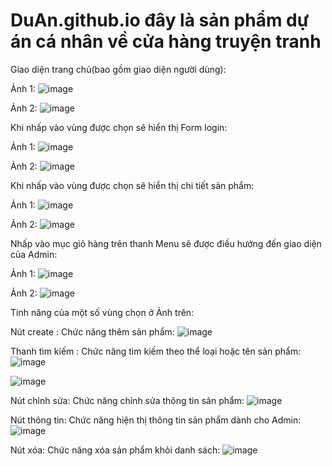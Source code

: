# DuAn.github.io đây là sản phẩm dự án cá nhân về cửa hàng truyện tranh


Giao diện trang chủ(bao gồm giao diện người dùng):

Ảnh 1:
![image](https://user-images.githubusercontent.com/72543595/169764909-e2864c03-4e0f-4eb1-b4b3-3caefd8fcc48.png)

Ảnh 2:
![image](https://user-images.githubusercontent.com/72543595/169765075-97f7e789-6458-4ae2-bf36-d53e358230e2.png)

Khi nhấp vào vùng được chọn sẽ hiển thị Form login:

Ảnh 1:
![image](https://user-images.githubusercontent.com/72543595/169766355-33ef3666-5458-49bd-946e-b29a870af61a.png)

Ảnh 2:
![image](https://user-images.githubusercontent.com/72543595/169766416-e686ec08-a754-4028-be53-a9fb9f619271.png)


Khi nhấp vào vùng được chọn sẽ hiển thị chi tiết sản phẩm:

Ảnh 1:
![image](https://user-images.githubusercontent.com/72543595/169765497-63934bc8-fd8e-4b9f-9d7d-c2e560dedaf3.png)

Ảnh 2:
![image](https://user-images.githubusercontent.com/72543595/169768456-59a0d876-ef59-4bea-9fe6-070276de88d3.png)


Nhấp vào mục giỏ hàng trên thanh Menu sẽ được điều hướng đến giao diện của Admin:

Ảnh 1:
![image](https://user-images.githubusercontent.com/72543595/169766762-12f04562-31d4-4e89-a6d0-2c314e95e5b8.png)

Ảnh 2:
![image](https://user-images.githubusercontent.com/72543595/169766997-059f80b6-a23e-4727-a5af-ebecceee3257.png)

   Tính năng của một số vùng chọn ở Ảnh trên:
    
   Nút create : Chức năng thêm sản phẩm:
  ![image](https://user-images.githubusercontent.com/72543595/169767443-738c01bc-3176-4851-9d81-6caed7b9422e.png)
    
   Thanh tìm kiếm : Chức năng tìm kiếm theo thể loại hoặc tên sản phẩm:
  ![image](https://user-images.githubusercontent.com/72543595/169767690-c3197579-dab7-422b-b820-034b53eebe79.png)

  ![image](https://user-images.githubusercontent.com/72543595/169767779-66759674-d100-46f7-a638-0b2dc8adaced.png)

   Nút chỉnh sửa: Chức năng chỉnh sửa thông tin sản phẩm:
  ![image](https://user-images.githubusercontent.com/72543595/169767932-dc06ec37-003d-4e25-87fe-2019f73965ee.png)
    
   Nút thông tin: Chức năng hiện thị thông tin sản phẩm dành cho Admin:
  ![image](https://user-images.githubusercontent.com/72543595/169768143-a787fb04-b93f-43a9-af09-9e6dbc6a0bf2.png)
    
   Nút xóa: Chức năng xóa sản phẩm khỏi danh sách:
  ![image](https://user-images.githubusercontent.com/72543595/169768345-8cfc149c-a92c-47e6-ab1b-ebad046daed6.png)




    
